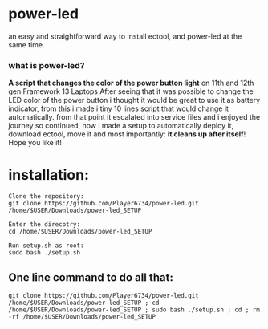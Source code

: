 # power-led
an easy and straightforward way to install ectool, and power-led at the same time.
### what is power-led?

**A script that changes the color of the power button light** on 11th and 12th gen Framework 13 Laptops
After seeing that it was possible to change the LED color of the power button i thought it would be great to use it as battery indicator, from this i made i tiny 10 lines script that would change it automatically. from that point it escalated into service files and i enjoyed the journey so continued, now i made a setup to automatically deploy it, download ectool, move it and most importantly: **it cleans up after itself**! Hope you like it!

# installation:
```
Clone the repository:
git clone https://github.com/Player6734/power-led.git /home/$USER/Downloads/power-led_SETUP

Enter the direcotry:
cd /home/$USER/Downloads/power-led_SETUP

Run setup.sh as root:
sudo bash ./setup.sh
```
## One line command to do all that:
```
git clone https://github.com/Player6734/power-led.git /home/$USER/Downloads/power-led_SETUP ; cd /home/$USER/Downloads/power-led_SETUP ; sudo bash ./setup.sh ; cd ; rm -rf /home/$USER/Downloads/power-led_SETUP
```
